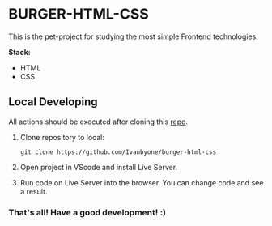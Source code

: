 <h1>BURGER-HTML-CSS</h1>
<p>This is the pet-project for studying the most simple Frontend technologies.</p>
<p><strong>Stack:</strong></p>
<ul>
    <li>HTML</li>
    <li>CSS</li>
</ul>
<h2>Local Developing</h2>
<p>All actions should be executed after cloning this <a href=https://github.com/Ivanbyone/burger-html-css>repo</a>.</p>
<ol>
<li>Clone repository to local:</li>
        
```
git clone https://github.com/Ivanbyone/burger-html-css
```

<li>Open project in VScode and install Live Server.</li>
<p></p>
<li>Run code on Live Server into the browser. You can change code and see a result.</li>
</ol>
<h3>That's all! Have a good development! :)</h3>
